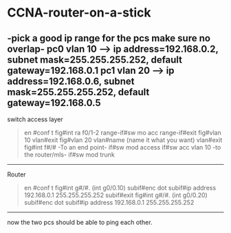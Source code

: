 # CCNA-router-on-a-stick
-pick a good ip range for the pcs make sure no overlap-
pc0 vlan 10 --> ip address=192.168.0.2, subnet mask=255.255.255.252, default gateway=192.168.0.1
pc1 vlan 20 --> ip address=192.168.0.6, subnet mask=255.255.255.252, default gateway=192.168.0.5
--------------------------------------------------------------------------------------------------
switch access layer
>en
#conf t
fig#int ra f0/1-2
range-if#sw mo acc
range-if#exit
fig#vlan 10
vlan#exit
fig#vlan 20
vlan#name (name it what you want)
vlan#exit
fig#int f#/#
-To an end point-
if#sw mod access
if#sw acc vlan 10
-to the router/mls-
if#sw mod trunk
----------------------------------------------------------------------------------------------------
Router 
>en
#conf t
fig#int g#/#.<vlan number> (int g0/0.10)
subif#enc dot <vlan number>
subif#ip address 192.168.0.1 255.255.255.252
subif#exit
fig#int g#/#.<vlan number> (int g0/0.20)
subif#enc dot <vlan number>
subif#ip address 192.168.0.1 255.255.255.252
----------------------------------------------
now the two pcs should be able to ping each other.
